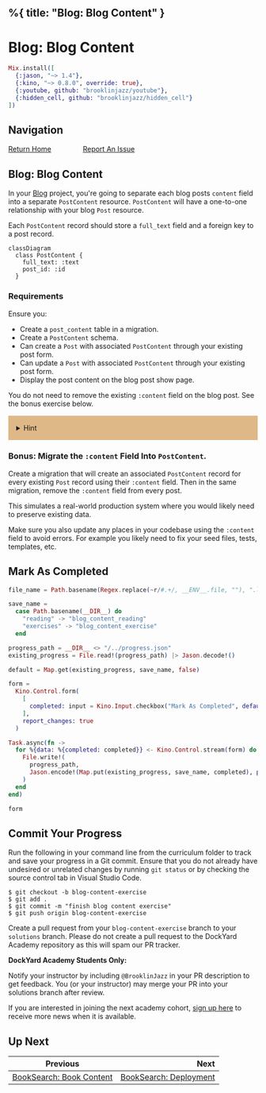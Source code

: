 %{
  title: "Blog: Blog Content"
}
---
# Blog: Blog Content

```elixir
Mix.install([
  {:jason, "~> 1.4"},
  {:kino, "~> 0.8.0", override: true},
  {:youtube, github: "brooklinjazz/youtube"},
  {:hidden_cell, github: "brooklinjazz/hidden_cell"}
])
```

## Navigation

[Return Home](../start.livemd)<span style="padding: 0 30px"></span>
[Report An Issue](https://github.com/DockYard-Academy/beta_curriculum/issues/new)

## Blog: Blog Content

In your [Blog](group_project_blog.livemd) project, you're going to separate each blog posts `content` field into a separate `PostContent` resource. `PostContent` will have a one-to-one relationship with your blog `Post` resource.

Each `PostContent` record should store a `full_text` field and a foreign key to a post record.

```mermaid
classDiagram
  class PostContent {
    full_text: :text
    post_id: :id
  }
```

<!-- livebook:{"break_markdown":true} -->

### Requirements

Ensure you:

* Create a `post_content` table in a migration.
* Create a `PostContent` schema.
* Can create a `Post` with associated `PostContent` through your existing post form.
* Can update a `Post` with associated `PostContent` through your existing post form.
* Display the post content on the blog post show page.

You do not need to remove the existing `:content` field on the blog post. See the bonus exercise below.

<details style="background-color: burlywood; padding: 1rem; margin: 1rem 0;">
<summary>Hint</summary>

### Post Schema and Migration

You can use the following command to generate the `PostContent` schema and migration boilerplate.

```
$ mix phx.gen.schema Blog.PostContent post_content full_text:text post_id:references:posts
```

### Post Form

You can use `inputs_for/3` to create the associated `post_content` field.

### PostContent Association

You can associate `PostContent` with `Post` using `has_one/3` and `belongs_to/3`.

### Creating Associated Post Content

You can use `cast_assoc/3` inside of the `Post` schema's `changeset/2` function to create the associated `:post_content`.

### Updating Associated Post Content

Ensure you preload the `:post_content` using `Repo.preload/3` whenever updating a post.

</details>

<!-- livebook:{"break_markdown":true} -->

### Bonus: Migrate the `:content` Field Into `PostContent`.

Create a migration that will create an associated `PostContent` record for every existing `Post` record using their `:content` field. Then in the same migration, remove the `:content` field from every post.

This simulates a real-world production system where you would likely need to preserve existing data.

Make sure you also update any places in your codebase using the `:content` field to avoid errors. For example you likely need to fix your seed files, tests, templates, etc.

## Mark As Completed

<!-- livebook:{"attrs":{"source":"file_name = Path.basename(Regex.replace(~r/#.+/, __ENV__.file, \"\"), \".livemd\")\n\nsave_name =\n  case Path.basename(__DIR__) do\n    \"reading\" -> \"blog_content_reading\"\n    \"exercises\" -> \"blog_content_exercise\"\n  end\n\nprogress_path = __DIR__ <> \"/../progress.json\"\nexisting_progress = File.read!(progress_path) |> Jason.decode!()\n\ndefault = Map.get(existing_progress, save_name, false)\n\nform =\n  Kino.Control.form(\n    [\n      completed: input = Kino.Input.checkbox(\"Mark As Completed\", default: default)\n    ],\n    report_changes: true\n  )\n\nTask.async(fn ->\n  for %{data: %{completed: completed}} <- Kino.Control.stream(form) do\n    File.write!(\n      progress_path,\n      Jason.encode!(Map.put(existing_progress, save_name, completed), pretty: true)\n    )\n  end\nend)\n\nform","title":"Track Your Progress"},"chunks":null,"kind":"Elixir.HiddenCell","livebook_object":"smart_cell"} -->

```elixir
file_name = Path.basename(Regex.replace(~r/#.+/, __ENV__.file, ""), ".livemd")

save_name =
  case Path.basename(__DIR__) do
    "reading" -> "blog_content_reading"
    "exercises" -> "blog_content_exercise"
  end

progress_path = __DIR__ <> "/../progress.json"
existing_progress = File.read!(progress_path) |> Jason.decode!()

default = Map.get(existing_progress, save_name, false)

form =
  Kino.Control.form(
    [
      completed: input = Kino.Input.checkbox("Mark As Completed", default: default)
    ],
    report_changes: true
  )

Task.async(fn ->
  for %{data: %{completed: completed}} <- Kino.Control.stream(form) do
    File.write!(
      progress_path,
      Jason.encode!(Map.put(existing_progress, save_name, completed), pretty: true)
    )
  end
end)

form
```

## Commit Your Progress

Run the following in your command line from the curriculum folder to track and save your progress in a Git commit.
Ensure that you do not already have undesired or unrelated changes by running `git status` or by checking the source control tab in Visual Studio Code.

```
$ git checkout -b blog-content-exercise
$ git add .
$ git commit -m "finish blog content exercise"
$ git push origin blog-content-exercise
```

Create a pull request from your `blog-content-exercise` branch to your `solutions` branch.
Please do not create a pull request to the DockYard Academy repository as this will spam our PR tracker.

**DockYard Academy Students Only:**

Notify your instructor by including `@BrooklinJazz` in your PR description to get feedback.
You (or your instructor) may merge your PR into your solutions branch after review.

If you are interested in joining the next academy cohort, [sign up here](https://academy.dockyard.com/) to receive more news when it is available.

## Up Next

| Previous                                                               | Next                                                               |
| ---------------------------------------------------------------------- | -----------------------------------------------------------------: |
| [BookSearch: Book Content](../reading/book_search_book_content.livemd) | [BookSearch: Deployment](../reading/book_search_deployment.livemd) |

